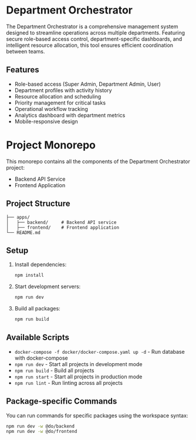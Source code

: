 # Department Orchestrator

The Department Orchestrator is a comprehensive management system designed to streamline operations across multiple departments. Featuring secure role-based access control, department-specific dashboards, and intelligent resource allocation, this tool ensures efficient coordination between teams.

## Features

- Role-based access (Super Admin, Department Admin, User)
- Department profiles with activity history
- Resource allocation and scheduling
- Priority management for critical tasks
- Operational workflow tracking
- Analytics dashboard with department metrics
- Mobile-responsive design

# Project Monorepo
This monorepo contains all the components of the Department Orchestrator project:

- Backend API Service
- Frontend Application

## Project Structure

```
├── apps/
│   ├── backend/     # Backend API service
│   ├── frontend/    # Frontend application
└── README.md
```

## Setup

1. Install dependencies:
   ```bash
   npm install
   ```

2. Start development servers:
   ```bash
   npm run dev
   ```

3. Build all packages:
   ```bash
   npm run build
   ```

## Available Scripts

- `docker-compose -f docker/docker-compose.yaml up -d` - Run database with docker-compose
- `npm run dev` - Start all projects in development mode
- `npm run build` - Build all projects
- `npm run start` - Start all projects in production mode
- `npm run lint` - Run linting across all projects

## Package-specific Commands

You can run commands for specific packages using the workspace syntax:

```bash
npm run dev -w @do/backend
npm run dev -w @do/frontend
```